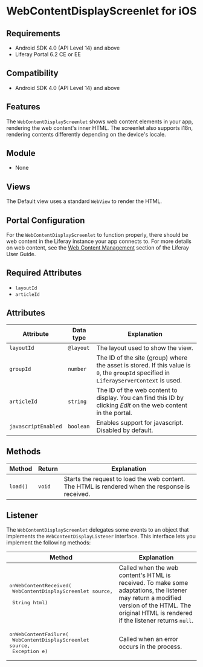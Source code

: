 # WebContentDisplayScreenlet for iOS

## Requirements

- Android SDK 4.0 (API Level 14) and above
- Liferay Portal 6.2 CE or EE

## Compatibility

- Android SDK 4.0 (API Level 14) and above

## Features

The `WebContentDisplayScreenlet` shows web content elements in your app, rendering the web content's inner HTML. The screenlet also supports i18n, rendering contents differently depending on the device's locale.

## Module

- None

## Views

The Default view uses a standard `WebView` to render the HTML.

<!-- PICTURE
![The `WebContentDisplayScreenlet` using the Default theme](Images/webcontent.png) -->

## Portal Configuration

For the `WebContentDisplayScreenlet` to function properly, there should be web content in the Liferay instance your app connects to. For more details on web content, see the [Web Content Management](https://dev.liferay.com/discover/portal/-/knowledge_base/6-2/web-content-management) section of the Liferay User Guide.

## Required Attributes

- `layoutId`
- `articleId`

## Attributes

| Attribute | Data type | Explanation |
|-----------|-----------|-------------| 
| `layoutId` | `@layout` | The layout used to show the view. |
| `groupId` | `number` | The ID of the site (group) where the asset is stored. If this value is `0`, the `groupId` specified in `LiferayServerContext` is used. |
| `articleId` | `string` | The ID of the web content to display. You can find this ID by clicking *Edit* on the web content in the portal. |
| `javascriptEnabled` | `boolean` | Enables support for javascript. Disabled by default. |

## Methods

| Method | Return | Explanation |
|-----------|-----------|-------------| 
| `load()` | `void` | Starts the request to load the web content. The HTML is rendered when the response is received. |

## Listener

The `WebContentDisplayScreenlet` delegates some events to an object that implements the `WebContentDisplayListener` interface. This interface lets you implement the following methods:

| Method | Explanation |
|-----------|-------------| 
|  <pre>onWebContentReceived(<br/>        WebContentDisplayScreenlet source, <br/>        String html)</pre> | Called when the web content's HTML is received. To make some adaptations, the listener may return a modified version of the HTML. The original HTML is rendered if the listener returns `null`. |
|  <pre>onWebContentFailure(<br/>        WebContentDisplayScreenlet source,<br/>        Exception e)</pre> | Called when an error occurs in the process. |
